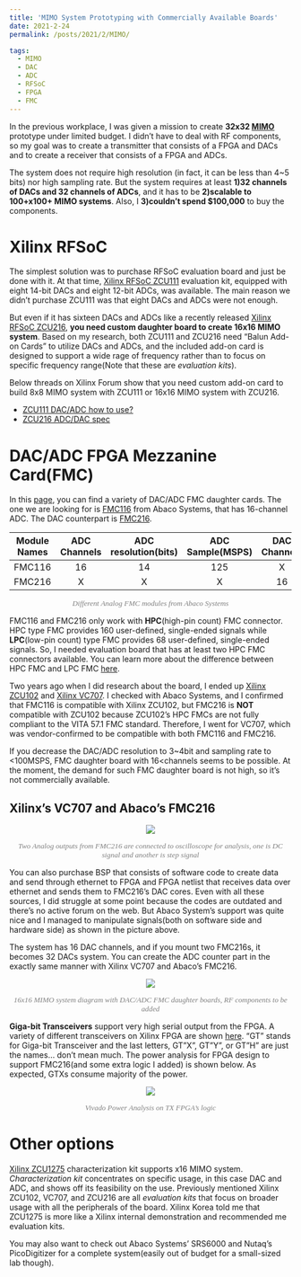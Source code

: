 ```yaml
---
title: 'MIMO System Prototyping with Commercially Available Boards'
date: 2021-2-24
permalink: /posts/2021/2/MIMO/

tags:
  - MIMO
  - DAC
  - ADC
  - RFSoC
  - FPGA
  - FMC
---
```


In the previous workplace, I was given a mission to create **32x32 [MIMO]( https://en.wikipedia.org/wiki/MIMO)** prototype under limited budget. 
I didn’t have to deal with RF components, so my goal was to create a transmitter that consists of a FPGA and DACs and to create a receiver that consists of a FPGA and ADCs.

The system does not require high resolution (in fact, it can be less than 4~5 bits) nor high sampling rate. But the system requires 
at least **1)32 channels of DACs and 32 channels of ADCs**, and it has to be **2)scalable to 100+x100+ MIMO systems**. 
Also, I **3)couldn’t spend $100,000** to buy the components.

Xilinx RFSoC
======
The simplest solution was to purchase RFSoC evaluation board and just be done with it. 
At that time, [Xilinx RFSoC ZCU111](https://www.xilinx.com/products/boards-and-kits/zcu111.html) evaluation kit, 
equipped with eight 14-bit DACs and eight 12-bit ADCs, was available. The main reason we didn’t purchase ZCU111 was that eight DACs and ADCs were not enough. 

But even if it has sixteen DACs and ADCs like a recently released [Xilinx RFSoC ZCU216](https://www.xilinx.com/products/boards-and-kits/zcu216.html), 
**you need custom daughter board to create 16x16 MIMO system**. Based on my research, both ZCU111 and ZCU216 need “Balun Add-on Cards” to utilize DACs and ADCs, 
and the included add-on card is designed to support a wide rage of frequency rather than to focus on specific frequency range(Note that these are _evaluation kits_).

Below threads on Xilinx Forum show that you need custom add-on card to build 8x8 MIMO system with ZCU111 or 16x16 MIMO system with ZCU216.
- [ZCU111 DAC/ADC how to use?](https://forums.xilinx.com/t5/Xilinx-Evaluation-Boards/ZCU111-DAC-ADC-how-to-use/m-p/960343)
- [ZCU216 ADC/DAC spec](https://forums.xilinx.com/t5/Versal-and-UltraScale/ZCU216-ADC-DAC-spec/m-p/1207140#M16220)

DAC/ADC FPGA Mezzanine Card(FMC)
======
In this [page]( https://www.xilinx.com/products/boards-and-kits/fmc-cards.html), you can find a variety of DAC/ADC FMC daughter cards. 
The one we are looking for is [FMC116]( https://www.abaco.com/products/fmc116-fpga-mezzanine-card) from Abaco Systems, that has 16-channel ADC. 
The DAC counterpart is [FMC216](https://www.abaco.com/products/fmc216-fpga-mezzanine-card).

| Module Names | ADC Channels | ADC resolution(bits) | ADC Sample(MSPS) | DAC Channels | DAC Resolution(bits) | DAC Sample(MSPS) |
| :-: | :-: | :-: | :-: | :-: | :-: | :-: |
| FMC116 | 16 | 14 | 125 | X | X | X |
| FMC216 | X | X | X | 16 | 16 | 312.5 |
<p style="font-family: times, serif; font-size:10pt; font-style:italic; text-align:center; color:grey">
    Different Analog FMC modules from Abaco Systems
</p>

FMC116 and FMC216 only work with **HPC**(high-pin count) FMC connector. HPC type FMC provides 160 user-defined, 
single-ended signals while **LPC**(low-pin count) type FMC provides 68 user-defined, single-ended signals. 
So, I needed evaluation board that has at least two HPC FMC connectors available. 
You can learn more about the difference between HPC FMC and LPC FMC [here]( https://fmchub.github.io/appendix/VITA57_FMC_HPC_LPC_SIGNALS_AND_PINOUT.html).

Two years ago when I did research about the board, 
I ended up [Xilinx ZCU102]( https://www.xilinx.com/products/boards-and-kits/ek-u1-zcu102-g.html) 
and [Xilinx VC707]( https://www.xilinx.com/products/boards-and-kits/ek-v7-vc707-g.html). 
I checked with Abaco Systems, and I confirmed that FMC116 is compatible with Xilinx ZCU102, 
but FMC216 is **NOT** compatible with ZCU102 because ZCU102’s HPC FMCs are not fully compliant to the VITA 57.1 FMC standard. 
Therefore, I went for VC707, which was vendor-confirmed to be compatible with both FMC116 and FMC216.

If you decrease the DAC/ADC resolution to 3~4bit and sampling rate to <100MSPS, FMC daughter board with 16<channels seems to be possible. 
At the moment, the demand for such FMC daughter board is not high, so it’s not commercially available.

Xilinx’s VC707 and Abaco’s FMC216
------
<p align="center"> <img src="https://dj-park.github.io/images/posts_img/VC7070_FMC216.jpg"> </p>
<p style="font-family: times, serif; font-size:10pt; font-style:italic; text-align:center; color:grey">
Two Analog outputs from FMC216 are connected to oscilloscope for analysis, one is DC signal and another is step signal
</p>

You can also purchase BSP that consists of software code to create data and send through ethernet to FPGA and FPGA netlist 
that receives data over ethernet and sends them to FMC216’s DAC cores. 
Even with all these sources, I did struggle at some point because the codes are outdated and there’s no active forum on the web. 
But Abaco System’s support was quite nice and I managed to manipulate signals(both on software side and hardware side) as shown in the picture above. 

The system has 16 DAC channels, and if you mount two FMC216s, it becomes 32 DACs system. You can create the ADC counter part in the exactly 
same manner with Xilinx VC707 and Abaco’s FMC216.

<p align="center"> <img src="https://dj-park.github.io/images/posts_img/mimo_system.png"> </p>
<p style="font-family: times, serif; font-size:10pt; font-style:italic; text-align:center; color:grey">
16x16 MIMO system diagram with DAC/ADC FMC daughter boards, RF components to be added
</p>

**Giga-bit Transceivers** support very high serial output from the FPGA. 
A variety of different transceivers on Xilinx FPGA are shown [here](https://www.xilinx.com/products/technology/high-speed-serial.html#overview). 
“GT” stands for Giga-bit Transceiver and the last letters, GT”X”, GT”Y”, or GT”H” are just the names… don’t mean much. 
The power analysis for FPGA design to support FMC216(and some extra logic I added) is shown below. As expected, GTXs consume majority of the power.

<p align="center"> <img src="https://dj-park.github.io/images/posts_img/power_analysis_tx_fpga.JPG"> </p>
<p style="font-family: times, serif; font-size:10pt; font-style:italic; text-align:center; color:grey">
Vivado Power Analysis on TX FPGA’s logic
</p>

Other options
======
[Xilinx ZCU1275]( https://www.xilinx.com/products/boards-and-kits/zcu1275.html#overview)  characterization kit supports 
x16 MIMO system. _Characterization kit_ concentrates on specific usage, in this case DAC and ADC, and shows off its feasibility on the use. 
Previously mentioned Xilinx ZCU102, VC707, and ZCU216 are all _evaluation kits_ that focus on broader usage with all the peripherals of the board. 
Xilinx Korea told me that ZCU1275 is more like a Xilinx internal demonstration and recommended me evaluation kits. 

You may also want to check out Abaco Systems’ SRS6000 and Nutaq’s PicoDigitizer for a complete system(easily out of budget for a small-sized lab though).
